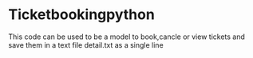 # Ticketbookingpython
This code can be used to be a model to book,cancle or view tickets and save them in a text file detail.txt as a single line
